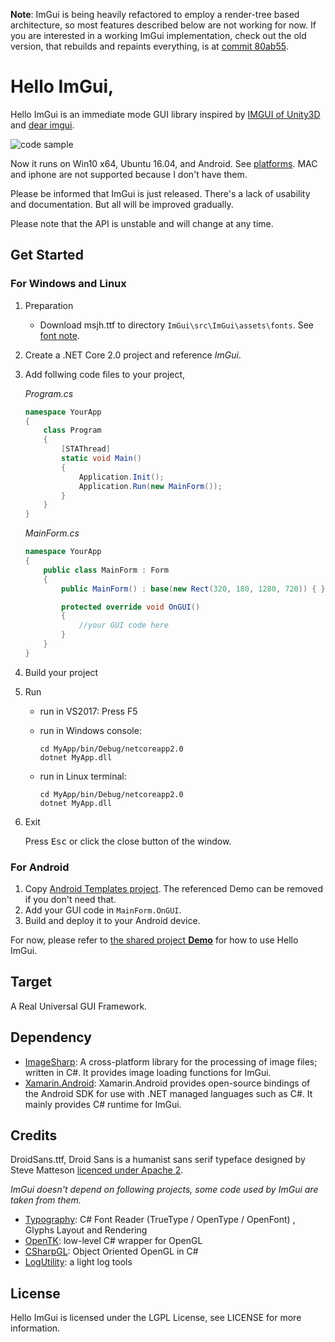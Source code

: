 __Note__: ImGui is being heavily refactored to employ a render-tree based architecture, so most features described below are not working for now. If you are interested in a working ImGui implementation, check out the old version, that rebuilds and repaints everything, is at [commit 80ab55](https://github.com/zwcloud/ImGui/tree/80ab55b73c8857a328949ef5e13415d202f0c34d).

Hello ImGui,
============

Hello ImGui is an immediate mode GUI library inspired by [IMGUI of Unity3D](https://docs.unity3d.com/Manual/GUIScriptingGuide.html) and [dear imgui](https://github.com/ocornut/imgui).

![code sample](https://raw.githubusercontent.com/wiki/zwcloud/imgui/images/code_sample.png)

Now it runs on Win10 x64, Ubuntu 16.04, and Android. See [platforms](https://github.com/zwcloud/ImGui/wiki/Platforms). MAC and iphone are not supported because I don't have them.

Please be informed that ImGui is just released. There's a lack of usability and documentation. But all will be improved gradually.

Please note that the API is unstable and will change at any time.

## Get Started

### For Windows and Linux

1. Preparation
    * Download msjh.ttf to directory `ImGui\src\ImGui\assets\fonts`. See [font note](https://github.com/zwcloud/ImGui/blob/master/src/ImGui/assets/fonts/ReadMe.md).

2. Create a .NET Core 2.0 project and reference _ImGui_.

3. Add follwing code files to your project,

    *Program.cs*
    ```C#
    namespace YourApp
    {
        class Program
        {
            [STAThread]
            static void Main()
            {
                Application.Init();
                Application.Run(new MainForm());
            }
        }
    }
    ```

    *MainForm.cs*
    ```C#
    namespace YourApp
    {
        public class MainForm : Form
        {
            public MainForm() : base(new Rect(320, 180, 1280, 720)) { }

            protected override void OnGUI()
            {
                //your GUI code here
            }
        }
    }
    ```

4. Build your project

5. Run
    * run in VS2017: Press F5
    * run in Windows console:

        ```
        cd MyApp/bin/Debug/netcoreapp2.0
        dotnet MyApp.dll
       ```
    * run in Linux terminal:

        ```
        cd MyApp/bin/Debug/netcoreapp2.0
        dotnet MyApp.dll
       ```

6. Exit

    Press <kbd>Esc</kbd> or click the close button of the window.

### For Android

1. Copy [Android Templates project](https://github.com/zwcloud/ImGui/tree/master/templates/AndroidTemplate). The referenced Demo can be removed if you don't need that.
2. Add your GUI code in `MainForm.OnGUI`.
3. Build and deploy it to your Android device.

For now, please refer to [the shared project __Demo__](https://github.com/zwcloud/ImGui/tree/master/templates/Demo) for how to use Hello ImGui.

## Target

A Real Universal GUI Framework.

## Dependency

* [ImageSharp](https://github.com/SixLabors/ImageSharp): A cross-platform library for the processing of image files; written in C#. It provides image loading functions for ImGui.
* [Xamarin.Android](https://github.com/xamarin/xamarin-android): Xamarin.Android provides open-source bindings of the Android SDK for use with .NET managed languages such as C#. It mainly provides C# runtime for ImGui.

## Credits

DroidSans.ttf, Droid Sans is a humanist sans serif typeface designed by Steve Matteson [licenced under Apache 2](https://github.com/google/fonts/blob/master/apache/droidsans/LICENSE.txt).

*ImGui doesn't depend on following projects, some code used by ImGui are taken from them.*

* [Typography](https://github.com/LayoutFarm/Typography): C# Font Reader (TrueType / OpenType / OpenFont) , Glyphs Layout and Rendering
* [OpenTK](https://github.com/opentk/opentk): low-level C# wrapper for OpenGL
* [CSharpGL](https://github.com/bitzhuwei/CSharpGL): Object Oriented OpenGL in C#
* [LogUtility](https://github.com/Ivony/LogUtility): a light log tools

## License

Hello ImGui is licensed under the LGPL License, see LICENSE for more information.
